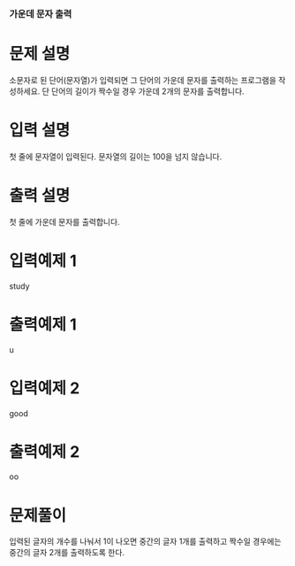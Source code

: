 ### 가운데 문자 출력

# 문제 설명

소문자로 된 단어(문자열)가 입력되면 그 단어의 가운데 문자를 출력하는 프로그램을 작성하세요. 
단 단어의 길이가 짝수일 경우 가운데 2개의 문자를 출력합니다.

# 입력 설명

첫 줄에 문자열이 입력된다. 문자열의 길이는 100을 넘지 않습니다.

# 출력 설명

첫 줄에 가운데 문자를 출력합니다.

# 입력예제 1

study

# 출력예제 1

u

# 입력예제 2

good

# 출력예제 2

oo

# 문제풀이
입력된 글자의 개수를 나눠서 1이 나오면 중간의 글자 1개를 출력하고 짝수일 경우에는 중간의 글자 2개를 출력하도록 한다.